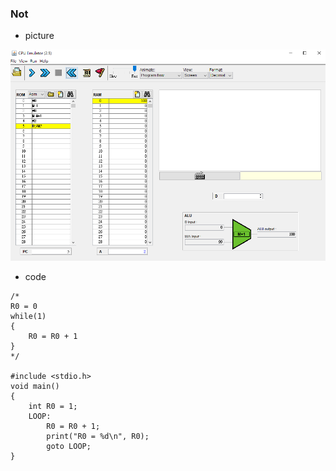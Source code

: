 ### Not 
* picture

![](picture/inc.png)
* code

```
/*
R0 = 0
while(1)
{
    R0 = R0 + 1
}
*/

#include <stdio.h>
void main()
{
    int R0 = 1;
    LOOP:
        R0 = R0 + 1;
        print("R0 = %d\n", R0);
        goto LOOP;
}
```
